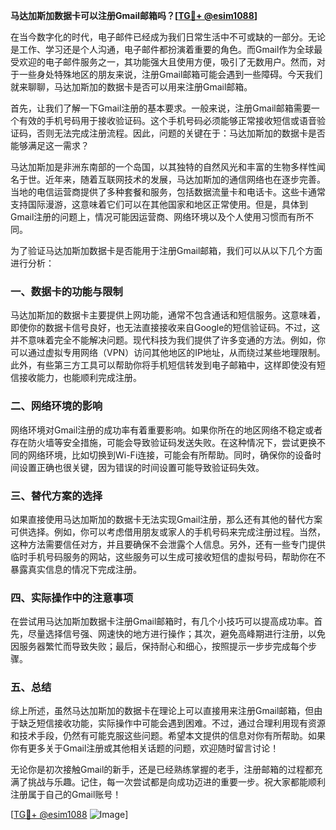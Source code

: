 **马达加斯加数据卡可以注册Gmail邮箱吗？[[TG💪+ @esim1088](https://t.me/s/esim1088)]**

在当今数字化的时代，电子邮件已经成为我们日常生活中不可或缺的一部分。无论是工作、学习还是个人沟通，电子邮件都扮演着重要的角色。而Gmail作为全球最受欢迎的电子邮件服务之一，其功能强大且使用方便，吸引了无数用户。然而，对于一些身处特殊地区的朋友来说，注册Gmail邮箱可能会遇到一些障碍。今天我们就来聊聊，马达加斯加的数据卡是否可以用来注册Gmail邮箱。

首先，让我们了解一下Gmail注册的基本要求。一般来说，注册Gmail邮箱需要一个有效的手机号码用于接收验证码。这个手机号码必须能够正常接收短信或语音验证码，否则无法完成注册流程。因此，问题的关键在于：马达加斯加的数据卡是否能够满足这一需求？

马达加斯加是非洲东南部的一个岛国，以其独特的自然风光和丰富的生物多样性闻名于世。近年来，随着互联网技术的发展，马达加斯加的通信网络也在逐步完善。当地的电信运营商提供了多种套餐和服务，包括数据流量卡和电话卡。这些卡通常支持国际漫游，这意味着它们可以在其他国家和地区正常使用。但是，具体到Gmail注册的问题上，情况可能因运营商、网络环境以及个人使用习惯而有所不同。

为了验证马达加斯加数据卡是否能用于注册Gmail邮箱，我们可以从以下几个方面进行分析：

### **一、数据卡的功能与限制**
马达加斯加的数据卡主要提供上网功能，通常不包含通话和短信服务。这意味着，即使你的数据卡信号良好，也无法直接接收来自Google的短信验证码。不过，这并不意味着完全不能解决问题。现代科技为我们提供了许多变通的方法。例如，你可以通过虚拟专用网络（VPN）访问其他地区的IP地址，从而绕过某些地理限制。此外，有些第三方工具可以帮助你将手机短信转发到电子邮箱中，这样即使没有短信接收能力，也能顺利完成注册。

### **二、网络环境的影响**
网络环境对Gmail注册的成功率有着重要影响。如果你所在的地区网络不稳定或者存在防火墙等安全措施，可能会导致验证码发送失败。在这种情况下，尝试更换不同的网络环境，比如切换到Wi-Fi连接，可能会有所帮助。同时，确保你的设备时间设置正确也很关键，因为错误的时间设置可能导致验证码失效。

### **三、替代方案的选择**
如果直接使用马达加斯加的数据卡无法实现Gmail注册，那么还有其他的替代方案可供选择。例如，你可以考虑借用朋友或家人的手机号码来完成注册过程。当然，这种方法需要信任对方，并且要确保不会泄露个人信息。另外，还有一些专门提供临时手机号码服务的网站，这些服务可以生成可接收短信的虚拟号码，帮助你在不暴露真实信息的情况下完成注册。

### **四、实际操作中的注意事项**
在尝试用马达加斯加数据卡注册Gmail邮箱时，有几个小技巧可以提高成功率。首先，尽量选择信号强、网速快的地方进行操作；其次，避免高峰期进行注册，以免因服务器繁忙而导致失败；最后，保持耐心和细心，按照提示一步步完成每个步骤。

### **五、总结**
综上所述，虽然马达加斯加的数据卡在理论上可以直接用来注册Gmail邮箱，但由于缺乏短信接收功能，实际操作中可能会遇到困难。不过，通过合理利用现有资源和技术手段，仍然有可能克服这些问题。希望本文提供的信息对你有所帮助。如果你有更多关于Gmail注册或其他相关话题的问题，欢迎随时留言讨论！

无论你是初次接触Gmail的新手，还是已经熟练掌握的老手，注册邮箱的过程都充满了挑战与乐趣。记住，每一次尝试都是向成功迈进的重要一步。祝大家都能顺利注册属于自己的Gmail账号！

[[TG💪+ @esim1088](https://t.me/s/esim1088) ![Image](https://i.postimg.cc/4NQfJmqS/Snipaste-2025-05-13-00-14-12.png)]